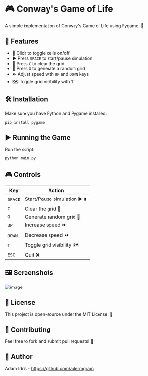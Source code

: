 # 🎮 Conway's Game of Life

A simple implementation of Conway's Game of Life using Pygame. 🧬

## 🚀 Features
- 🎨 Click to toggle cells on/off
- ▶️ Press `SPACE` to start/pause simulation
- 🧹 Press `C` to clear the grid
- 🎲 Press `G` to generate a random grid
- ⏩ Adjust speed with `UP` and `DOWN` keys
- 🗺️ Toggle grid visibility with `T`

## 🛠 Installation
Make sure you have Python and Pygame installed:
```sh
pip install pygame
```

## ▶️ Running the Game
Run the script:
```sh
python main.py
```

## 🎮 Controls
| Key | Action |
|-----|--------|
| `SPACE` | Start/Pause simulation ▶️⏸️ |
| `C` | Clear the grid 🧹 |
| `G` | Generate random grid 🎲 |
| `UP` | Increase speed ⏩ |
| `DOWN` | Decrease speed ⏪ |
| `T` | Toggle grid visibility 🗺️ |
| `ESC` | Quit ❌ |

## 🖼 Screenshots
![image](https://github.com/user-attachments/assets/26af006a-94e7-48ae-a93d-023536391805)


## 📜 License
This project is open-source under the MIT License. 📝

## 🤝 Contributing
Feel free to fork and submit pull requests! 🚀

## 👤 Author
Adam Idris - https://github.com/adermgram

